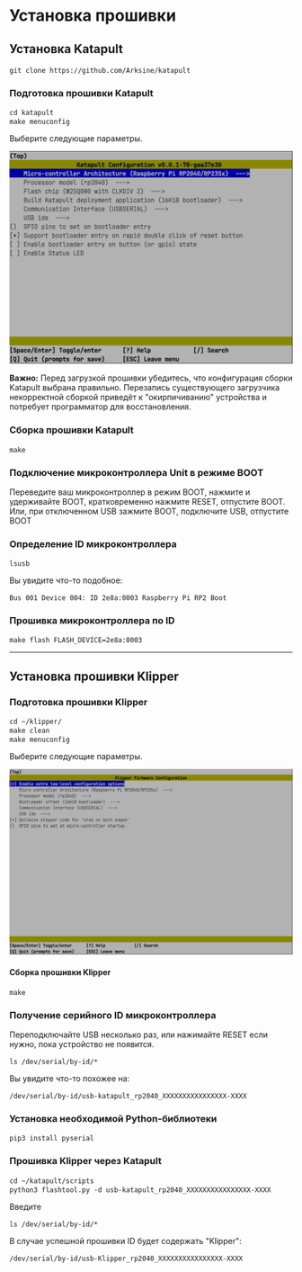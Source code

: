 # Установка прошивки

## Установка Katapult

```
git clone https://github.com/Arksine/katapult
```

### Подготовка прошивки Katapult

```
cd katapult
make menuconfig
```
Выберите следующие параметры.

![Katapult](img/011.png)

**Важно:** Перед загрузкой прошивки убедитесь, что конфигурация сборки Katapult выбрана правильно. Перезапись существующего загрузчика некорректной сборкой приведёт к "окирпичиванию" устройства и потребует программатор для восстановления.

### Сборка прошивки Katapult

```
make
```

### Подключение микроконтроллера Unit в режиме BOOT

Переведите ваш микроконтроллер в режим BOOT, нажмите и удерживайте BOOT, кратковременно нажмите RESET, отпустите BOOT. Или, при отключенном USB зажмите BOOT, подключите USB, отпустите BOOT

### Определение ID микроконтроллера

```
lsusb
```

Вы увидите что-то подобное:
```
Bus 001 Device 004: ID 2e8a:0003 Raspberry Pi RP2 Boot
```

### Прошивка микроконтроллера по ID

```
make flash FLASH_DEVICE=2e8a:0003
```

---
## Установка прошивки Klipper
### Подготовка прошивки Klipper

```
cd ~/klipper/
make clean
make menuconfig
```

Выберите следующие параметры.

![Klipper settings](img/016.png)

#### Сборка прошивки Klipper

```
make
```

### Получение серийного ID микроконтроллера

Переподключайте USB несколько раз, или нажимайте RESET если нужно, пока устройство не появится.

```
ls /dev/serial/by-id/*
```

Вы увидите что-то похожее на:
```
/dev/serial/by-id/usb-katapult_rp2040_XXXXXXXXXXXXXXXX-XXXX
```

### Установка необходимой Python-библиотеки

```
pip3 install pyserial
```

### Прошивка Klipper через Katapult

```
cd ~/katapult/scripts
python3 flashtool.py -d usb-katapult_rp2040_XXXXXXXXXXXXXXXX-XXXX
```

Введите 
```
ls /dev/serial/by-id/*
```
В случае успешной прошивки ID будет содержать "Klipper":
```
/dev/serial/by-id/usb-Klipper_rp2040_XXXXXXXXXXXXXXXX-XXXX
```
